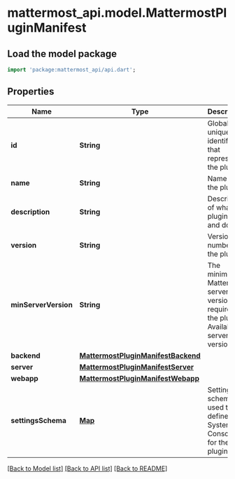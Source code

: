 # mattermost_api.model.MattermostPluginManifest

## Load the model package
```dart
import 'package:mattermost_api/api.dart';
```

## Properties
Name | Type | Description | Notes
------------ | ------------- | ------------- | -------------
**id** | **String** | Globally unique identifier that represents the plugin. | [optional] 
**name** | **String** | Name of the plugin. | [optional] 
**description** | **String** | Description of what the plugin is and does. | [optional] 
**version** | **String** | Version number of the plugin. | [optional] 
**minServerVersion** | **String** | The minimum Mattermost server version required for the plugin.  Available as server version 5.6.  | [optional] 
**backend** | [**MattermostPluginManifestBackend**](MattermostPluginManifestBackend.md) |  | [optional] 
**server** | [**MattermostPluginManifestServer**](MattermostPluginManifestServer.md) |  | [optional] 
**webapp** | [**MattermostPluginManifestWebapp**](MattermostPluginManifestWebapp.md) |  | [optional] 
**settingsSchema** | [**Map**](.md) | Settings schema used to define the System Console UI for the plugin. | [optional] 

[[Back to Model list]](../README.md#documentation-for-models) [[Back to API list]](../README.md#documentation-for-api-endpoints) [[Back to README]](../README.md)


